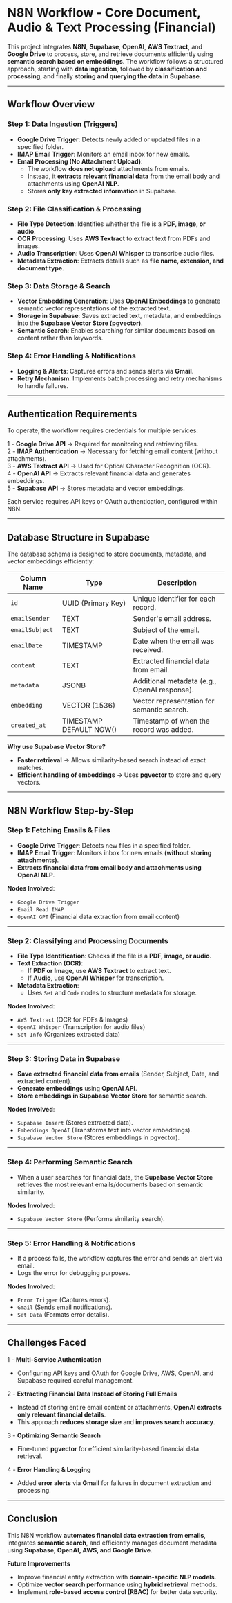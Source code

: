 # N8N Workflow - Core Document, Audio & Text Processing (Financial)

This project integrates **N8N**, **Supabase**, **OpenAI**, **AWS Textract**, and **Google Drive** to process, store, and retrieve documents efficiently using **semantic search based on embeddings**. The workflow follows a structured approach, starting with **data ingestion**, followed by **classification and processing**, and finally **storing and querying the data in Supabase**.

---

## Workflow Overview

### **Step 1: Data Ingestion (Triggers)**
- **Google Drive Trigger**: Detects newly added or updated files in a specified folder.
- **IMAP Email Trigger**: Monitors an email inbox for new emails.
- **Email Processing (No Attachment Upload)**:
  - The workflow **does not upload** attachments from emails.
  - Instead, it **extracts relevant financial data** from the email body and attachments using **OpenAI NLP**.
  - Stores **only key extracted information** in Supabase.

### **Step 2: File Classification & Processing**
- **File Type Detection**: Identifies whether the file is a **PDF, image, or audio**.
- **OCR Processing**: Uses **AWS Textract** to extract text from PDFs and images.
- **Audio Transcription**: Uses **OpenAI Whisper** to transcribe audio files.
- **Metadata Extraction**: Extracts details such as **file name, extension, and document type**.

### **Step 3: Data Storage & Search**
- **Vector Embedding Generation**: Uses **OpenAI Embeddings** to generate semantic vector representations of the extracted text.
- **Storage in Supabase**: Saves extracted text, metadata, and embeddings into the **Supabase Vector Store (pgvector)**.
- **Semantic Search**: Enables searching for similar documents based on content rather than keywords.

### **Step 4: Error Handling & Notifications**
- **Logging & Alerts**: Captures errors and sends alerts via **Gmail**.
- **Retry Mechanism**: Implements batch processing and retry mechanisms to handle failures.

---

## Authentication Requirements

To operate, the workflow requires credentials for multiple services:

1️ - **Google Drive API** → Required for monitoring and retrieving files.  
2️ - **IMAP Authentication** → Necessary for fetching email content (without attachments).  
3️ - **AWS Textract API** → Used for Optical Character Recognition (OCR).  
4️ - **OpenAI API** → Extracts relevant financial data and generates embeddings.  
5️ - **Supabase API** → Stores metadata and vector embeddings.  

Each service requires API keys or OAuth authentication, configured within N8N.

---

## Database Structure in Supabase

The database schema is designed to store documents, metadata, and vector embeddings efficiently:

| Column Name     | Type                   | Description                                  |
|----------------|------------------------|----------------------------------------------|
| `id`           | UUID (Primary Key)      | Unique identifier for each record.          |
| `emailSender`  | TEXT                    | Sender's email address.                     |
| `emailSubject` | TEXT                    | Subject of the email.                       |
| `emailDate`    | TIMESTAMP               | Date when the email was received.           |
| `content`      | TEXT                    | Extracted financial data from email.        |
| `metadata`     | JSONB                   | Additional metadata (e.g., OpenAI response).|
| `embedding`    | VECTOR (1536)           | Vector representation for semantic search.  |
| `created_at`   | TIMESTAMP DEFAULT NOW() | Timestamp of when the record was added.     |

**Why use Supabase Vector Store?**
- **Faster retrieval** → Allows similarity-based search instead of exact matches.
- **Efficient handling of embeddings** → Uses **pgvector** to store and query vectors.

---

## N8N Workflow Step-by-Step

### Step 1: Fetching Emails & Files
- **Google Drive Trigger**: Detects new files in a specified folder.
- **IMAP Email Trigger**: Monitors inbox for new emails **(without storing attachments)**.
- **Extracts financial data from email body and attachments using OpenAI NLP**.

**Nodes Involved**:
- `Google Drive Trigger`
- `Email Read IMAP`
- `OpenAI GPT` (Financial data extraction from email content)

---

### Step 2: Classifying and Processing Documents
- **File Type Identification**: Checks if the file is a **PDF, image, or audio**.
- **Text Extraction (OCR)**:
  - If **PDF or Image**, use **AWS Textract** to extract text.
  - If **Audio**, use **OpenAI Whisper** for transcription.
- **Metadata Extraction**:
  - Uses `Set` and `Code` nodes to structure metadata for storage.

**Nodes Involved**:
- `AWS Textract` (OCR for PDFs & Images)
- `OpenAI Whisper` (Transcription for audio files)
- `Set Info` (Organizes extracted data)

---

### Step 3: Storing Data in Supabase
- **Save extracted financial data from emails** (Sender, Subject, Date, and extracted content).
- **Generate embeddings** using **OpenAI API**.
- **Store embeddings in Supabase Vector Store** for semantic search.

**Nodes Involved**:
- `Supabase Insert` (Stores extracted data).
- `Embeddings OpenAI` (Transforms text into vector embeddings).
- `Supabase Vector Store` (Stores embeddings in pgvector).

---

### Step 4: Performing Semantic Search
- When a user searches for financial data, the **Supabase Vector Store** retrieves the most relevant emails/documents based on semantic similarity.

**Nodes Involved**:
- `Supabase Vector Store` (Performs similarity search).

---

### Step 5: Error Handling & Notifications
- If a process fails, the workflow captures the error and sends an alert via email.
- Logs the error for debugging purposes.

**Nodes Involved**:
- `Error Trigger` (Captures errors).
- `Gmail` (Sends email notifications).
- `Set Data` (Formats error details).

---

## Challenges Faced

1 - **Multi-Service Authentication**  
  - Configuring API keys and OAuth for Google Drive, AWS, OpenAI, and Supabase required careful management.  

2️ - **Extracting Financial Data Instead of Storing Full Emails**  
   - Instead of storing entire email content or attachments, **OpenAI extracts only relevant financial details**.  
   - This approach **reduces storage size** and **improves search accuracy**.  

3️ - **Optimizing Semantic Search**  
   - Fine-tuned **pgvector** for efficient similarity-based financial data retrieval.  

4️ - **Error Handling & Logging**  
   - Added **error alerts** via **Gmail** for failures in document extraction and processing.  

---

## Conclusion

This N8N workflow **automates financial data extraction from emails**, integrates **semantic search**, and efficiently manages document metadata using **Supabase, OpenAI, AWS, and Google Drive**.

**Future Improvements**  
- Improve financial entity extraction with **domain-specific NLP models**.  
- Optimize **vector search performance** using **hybrid retrieval** methods.  
- Implement **role-based access control (RBAC)** for better data security. 